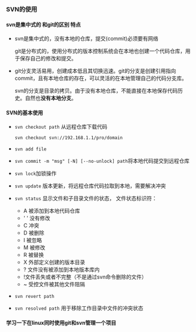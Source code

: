 ### SVN的使用

#### svn是集中式的 和git的区别 特点

- svn是集中式的，没有本地的仓库，提交(commit)必须要有网络

  git是分布式的，使用分布式的版本控制系统会在本地也创建一个代码仓库，用于保存自己的修改和提交。

- git分支灵活易用，创建成本低且其切换迅速。git的分支是创建引用指向commit，且有本地仓库的存在，可以灵活的在本地管理自己的代码分支库。

  svn的分支是目录的拷贝。由于没有本地仓库，不能直接在本地保存代码历史。自然也**没有本地分支**。



#### SVN的基本使用

- `svn checkout path` 从远程仓库下载代码

  ```shell
  svn checkout svn://192.168.1.1/pro/domain
  ```

- `svn add file`  

- `svn commit -m "msg" [-N] [--no-unlock] path`将本地代码提交到远程仓库

- `svn lock`加锁操作

- `svn update` 版本更新，将远程仓库代码拉取到本地，需要解决冲突

- `svn status`  显示文件和子目录文件的状态，  文件状态标识符：

  - A 被添加到本地代码仓库
  - ' ' 没有修改
  - C 冲突
  - D 被删除
  - I 被忽略
  - M 被修改
  - R 被替换
  - X 外部定义创建的版本目录
  - ? 文件没有被添加到本地版本库内
  - !文件丢失或者不完整（不是通过svn命令删除的文件）
  - ~ 受控文件被其他文件阻隔

- `svn revert path`

- `svn resolved path` 用于移除工作目录中文件的冲突状态

#### 学习一下在linux同时使用git和svn管理一个项目